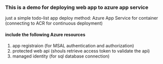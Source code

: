 ### This is a demo for deploying web app to azure app service
just a simple todo-list app
deploy method: Azure App Service for container (connecting to ACR for continuous deployment)
#### include the following Azure resources
1. app registraion (for MSAL authentication and authorization)
2. protected web api (shouls retrieve access token to validate the api)
3. managed identity (for sql database connection)

